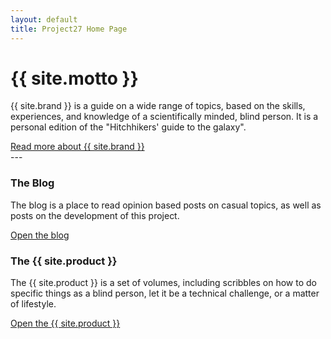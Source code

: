 ```yaml
---
layout: default
title: Project27 Home Page
---
```


# {{ site.motto }}

{{ site.brand }} is a guide on a wide range of topics, based on the skills, experiences, and knowledge of a scientifically minded, blind person. It is a personal edition of the "Hitchhikers' guide to the galaxy".

<div>
      <a href="./README.html" class="btn btn-lg" class="mybtn">Read more about {{ site.brand }}</a>
</div>
---
<div class="row">
<div class="col-md-6">
<h3>The Blog</h3>

<p>The blog is a place to read opinion based posts on casual topics, as well as posts on the development of this project.</p>

<a href="./blog/index.html">Open the blog</a>
</div>
<div class="col-md-6">
<h3>The {{ site.product }}</h3>

<p>The {{ site.product }} is a set of volumes, including scribbles on how to do specific things as a blind person, let it be a technical challenge, or a matter of lifestyle.</p>

<a href="./guide/index.html">Open the {{ site.product }}</a>
</div>